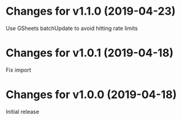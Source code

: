 # Changes for v1.1.0 (2019-04-23)
Use GSheets batchUpdate to avoid hitting rate limits

# Changes for v1.0.1 (2019-04-18)
Fix import

# Changes for v1.0.0 (2019-04-18)
Initial release


